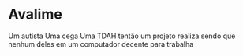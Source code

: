 # Avalime
Um autista
Uma cega 
Uma TDAH tentão um projeto realiza
sendo que nenhum deles em um  computador decente para trabalha
